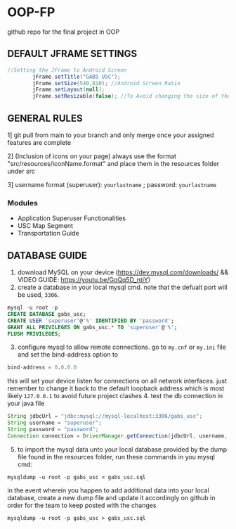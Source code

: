 # OOP-FP
github repo for the final project in OOP

## DEFAULT JFRAME SETTINGS
```java
//Setting the JFrame to Android Screen
		jFrame.setTitle("GABS USC");
		jFrame.setSize(540,810); //Android Screen Ratio
		jFrame.setLayout(null);
		jFrame.setResizable(false); //To Avoid changing the size of the screen
```
## GENERAL RULES
1] git pull from main to your branch and only merge once your assigned features are complete

2] (Inclusion of icons on your page) always use the format "src/resources/iconName.format" and place them in the resources folder under src

3] username format (superuser): `yourlastname` ; password: `yourlastname`

### Modules
- Application Superuser Functionalities
- USC Map Segment
- Transportation Guide

## DATABASE GUIDE
1. download MySQL on your device (https://dev.mysql.com/downloads/ && VIDEO GUIDE: https://youtu.be/GoQq5D_ntiY)
2. create a database in your local mysql cmd. note that the defualt port will be used, `3306`.
```sql
mysql -u root -p
CREATE DATABASE gabs_usc;
CREATE USER 'superuser'@'%' IDENTIFIED BY 'password';
GRANT ALL PRIVILEGES ON gabs_usc.* TO 'superuser'@'%';
FLUSH PRIVILEGES;
```
3. configure mysql to allow remote connections. go to `my.cnf` or `my.ini` file and set the bind-address option to
```sql
bind-address = 0.0.0.0
```
this will set your device listen for connections on all network interfaces. just remember to change it back to the default loopback address which is most likely `127.0.0.1` to avoid future project clashes
4. test the db connection in your java file
```java
String jdbcUrl = "jdbc:mysql://mysql-localhost:3306/gabs_usc";
String username = "superuser";
String password = "password";
Connection connection = DriverManager.getConnection(jdbcUrl, username, password);
```
5. to import the mysql data unto your local database provided by the dump file found in the resources folder, run these commands in you mysql cmd:
```mysql
mysqldump -u root -p gabs_usc < gabs_usc.sql
```

in the event wherein you happen to add additional data into your local database, create a new dump file and update it accordingly on github in order for the team to keep posted with the changes
```mysql
mysqldump -u root -p gabs_usc > gabs_usc.sql
```
